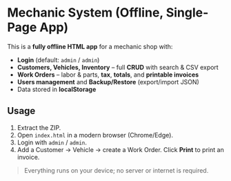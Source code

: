 # Mechanic System (Offline, Single-Page App)

This is a **fully offline HTML app** for a mechanic shop with:
- **Login** (default: `admin` / `admin`)
- **Customers, Vehicles, Inventory** – full **CRUD** with search & CSV export
- **Work Orders** – labor & parts, **tax**, **totals**, and **printable invoices**
- **Users management** and **Backup/Restore** (export/import JSON)
- Data stored in **localStorage**

## Usage
1. Extract the ZIP.
2. Open `index.html` in a modern browser (Chrome/Edge).
3. Login with `admin` / `admin`.
4. Add a Customer → Vehicle → create a Work Order. Click **Print** to print an invoice.

> Everything runs on your device; no server or internet is required.
